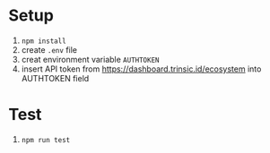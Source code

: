 # Setup
1. `npm install`
2. create `.env` file  
3. creat environment variable `AUTHTOKEN`
4. insert API token from https://dashboard.trinsic.id/ecosystem into AUTHTOKEN field 

# Test
1. `npm run test`

<!-- "testTwo": "mocha -r ts-node/register test/**/*.test.ts" -->
